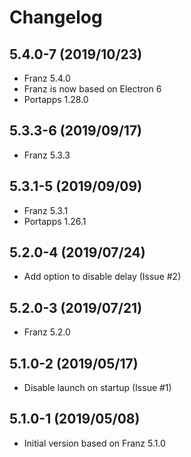 # Changelog

## 5.4.0-7 (2019/10/23)

* Franz 5.4.0
* Franz is now based on Electron 6
* Portapps 1.28.0

## 5.3.3-6 (2019/09/17)

* Franz 5.3.3

## 5.3.1-5 (2019/09/09)

* Franz 5.3.1
* Portapps 1.26.1

## 5.2.0-4 (2019/07/24)

* Add option to disable delay (Issue #2)

## 5.2.0-3 (2019/07/21)

* Franz 5.2.0

## 5.1.0-2 (2019/05/17)

* Disable launch on startup (Issue #1)

## 5.1.0-1 (2019/05/08)

* Initial version based on Franz 5.1.0
